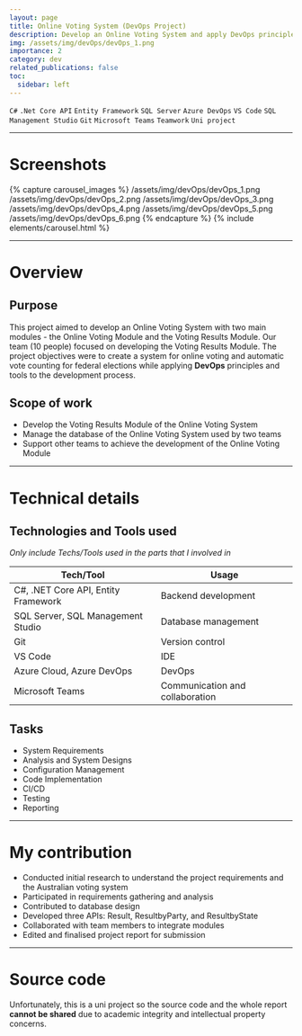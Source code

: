 ```yaml
---
layout: page
title: Online Voting System (DevOps Project)
description: Develop an Online Voting System and apply DevOps principles and tools for the project's development processes.
img: /assets/img/devOps/devOps_1.png
importance: 2
category: dev
related_publications: false
toc:
  sidebar: left
---
```


`C#`
`.Net Core API`
`Entity Framework`
`SQL Server`
`Azure DevOps`
`VS Code`
`SQL Management Studio`
`Git`
`Microsoft Teams`
`Teamwork`
`Uni project`

---

# Screenshots

{% capture carousel_images %}
/assets/img/devOps/devOps_1.png
/assets/img/devOps/devOps_2.png
/assets/img/devOps/devOps_3.png
/assets/img/devOps/devOps_4.png
/assets/img/devOps/devOps_5.png
/assets/img/devOps/devOps_6.png
{% endcapture %}
{% include elements/carousel.html %}

---

# Overview

## Purpose

This project aimed to develop an Online Voting System with two main modules - the Online Voting Module and the Voting Results Module. Our team (10 people) focused on developing the Voting Results Module. The project objectives were to create a system for online voting and automatic vote counting for federal elections while applying **DevOps** principles and tools to the development process.

## Scope of work

- Develop the Voting Results Module of the Online Voting System
- Manage the database of the Online Voting System used by two teams
- Support other teams to achieve the development of the Online Voting Module

---

# Technical details

## Technologies and Tools used

_Only include Techs/Tools used in the parts that I involved in_

| **Tech/Tool**                       | **Usage**                       |
| ----------------------------------- | ------------------------------- |
| C#, .NET Core API, Entity Framework | Backend development             |
| SQL Server, SQL Management Studio   | Database management             |
| Git                                 | Version control                 |
| VS Code                             | IDE                             |
| Azure Cloud, Azure DevOps           | DevOps                          |
| Microsoft Teams                     | Communication and collaboration |

## Tasks

- System Requirements
- Analysis and System Designs
- Configuration Management
- Code Implementation
- CI/CD
- Testing
- Reporting

---

# My contribution

- Conducted initial research to understand the project requirements and the Australian voting system
- Participated in requirements gathering and analysis
- Contributed to database design
- Developed three APIs: Result, ResultbyParty, and ResultbyState
- Collaborated with team members to integrate modules
- Edited and finalised project report for submission

---

# Source code

Unfortunately, this is a uni project so the source code and the whole report **cannot be shared** due to academic integrity and intellectual property concerns.
